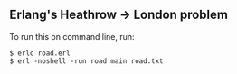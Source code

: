 ## Erlang's Heathrow -> London problem

To run this on command line, run:

```
$ erlc road.erl
$ erl -noshell -run road main road.txt
```
